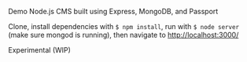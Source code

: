 Demo Node.js CMS built using Express, MongoDB, and Passport

Clone, install dependencies with `$ npm install`, run with `$ node server` (make sure mongod is running), then navigate to [http://localhost:3000/](http://127.0.0.1:3000/)

Experimental (WIP)
